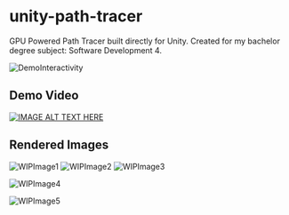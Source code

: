 # unity-path-tracer
GPU Powered Path Tracer built directly for Unity. Created for my bachelor degree subject: Software Development 4.

![DemoInteractivity](http://benjaminskinner.com.au/SD4-Blog/img/WIP_02.gif "Demo Interactivity")


## Demo Video
[![IMAGE ALT TEXT HERE](http://img.youtube.com/vi/n__q2TgbKGM/0.jpg)](http://www.youtube.com/watch?v=n__q2TgbKGM)

## Rendered Images

![WIPImage1](http://benjaminskinner.com.au/SD4-Blog/img/WIP_05.png "WIP Image 01")
![WIPImage2](http://benjaminskinner.com.au/SD4-Blog/img/WIP_06.png "WIP Image 02")
![WIPImage3](http://benjaminskinner.com.au/SD4-Blog/img/WIP_13.png "WIP Image 03")

![WIPImage4](http://benjaminskinner.com.au/SD4-Blog/img/WIP_13.png "WIP Image 04")

![WIPImage5](http://benjaminskinner.com.au/SD4-Blog/img/WIP_12.png "WIP Image 05")

